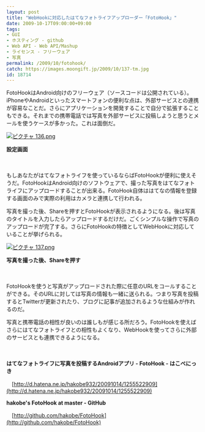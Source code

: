 ```yaml
---
layout: post
title: "WebHookに対応したはてなフォトライフアップローダー「FotoHook」"
date: 2009-10-17T09:00:00+09:00
tags: 
- GUI
- ホスティング - github
- Web API - Web API/Mashup
- ライセンス - フリーウェア
- 写真
permalink: /2009/10/fotohook/
catch: https://images.moongift.jp/2009/10/137-tm.jpg
id: 18714
---
```

FotoHookはAndroid向けのフリーウェア（ソースコードは公開されている）。iPhoneやAndroidといったスマートフォンの便利な点は、外部サービスとの連携が容易なことだ。さらにアプリケーションを開発することで自分で拡張することもできる。それまでの携帯電話では写真を外部サービスに投稿しようと思うとメールを使うケースが多かった。これは面倒だ。

  

[![ピクチャ 136.png](https://images.moongift.jp/2009/10/136-tm.jpg)](https://images.moongift.jp/2009/10/136.png)

  

**設定画面**

  

　

  

もしあなたがはてなフォトライフを使っているならばFotoHookが便利に使えそうだ。FotoHookはAndroid向けのソフトウェアで、撮った写真をはてなフォトライフにアップロードすることが出来る。FotoHook自体ははてなの情報を登録する画面のみで実際の利用はカメラと連携して行われる。

  
  
<!--more-->

写真を撮った後、Shareを押すとFotoHookが表示されるようになる。後は写真のタイトルを入力したらアップロードするだけだ。ごくシンプルな操作で写真のアップロードが完了する。さらにFotoHookの特徴としてWebHookに対応していることが挙げられる。

  

[![ピクチャ 137.png](https://images.moongift.jp/2009/10/137-tm.jpg)](https://images.moongift.jp/2009/10/137.png)  
  
**写真を撮った後、Shareを押す**

  

　

  

FotoHookを使うと写真がアップロードされた際に任意のURLをコールすることができる。そのURLに対しては写真の情報も一緒に送られる。つまり写真を投稿するとTwitterが更新されたり、ブログに記事が追加されるような仕組みが作れるのだ。

  

写真と携帯電話の相性が良いのは誰しもが感じる所だろう。FotoHookを使えばさらにはてなフォトライフとの相性もよくなり、WebHookを使ってさらに外部のサービスとも連携できるようになる。

  

　

  

**はてなフォトライフに写真を投稿するAndroidアプリ - FotoHook - はこべにっき**  
  
　[http://d.hatena.ne.jp/hakobe932/20091014/1255522909](http://d.hatena.ne.jp/hakobe932/20091014/1255522909)

  

**hakobe's FotoHook at master - GitHub**  
  
　[http://github.com/hakobe/FotoHook](http://github.com/hakobe/FotoHook)

  
